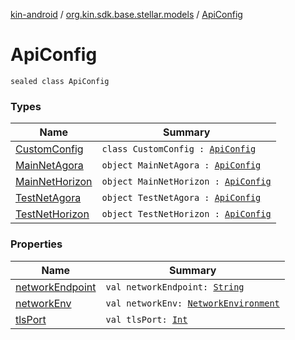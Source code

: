 [kin-android](../../index.md) / [org.kin.sdk.base.stellar.models](../index.md) / [ApiConfig](./index.md)

# ApiConfig

`sealed class ApiConfig`

### Types

| Name | Summary |
|---|---|
| [CustomConfig](-custom-config/index.md) | `class CustomConfig : `[`ApiConfig`](./index.md) |
| [MainNetAgora](-main-net-agora.md) | `object MainNetAgora : `[`ApiConfig`](./index.md) |
| [MainNetHorizon](-main-net-horizon.md) | `object MainNetHorizon : `[`ApiConfig`](./index.md) |
| [TestNetAgora](-test-net-agora.md) | `object TestNetAgora : `[`ApiConfig`](./index.md) |
| [TestNetHorizon](-test-net-horizon.md) | `object TestNetHorizon : `[`ApiConfig`](./index.md) |

### Properties

| Name | Summary |
|---|---|
| [networkEndpoint](network-endpoint.md) | `val networkEndpoint: `[`String`](https://kotlinlang.org/api/latest/jvm/stdlib/kotlin/-string/index.html) |
| [networkEnv](network-env.md) | `val networkEnv: `[`NetworkEnvironment`](../-network-environment/index.md) |
| [tlsPort](tls-port.md) | `val tlsPort: `[`Int`](https://kotlinlang.org/api/latest/jvm/stdlib/kotlin/-int/index.html) |

